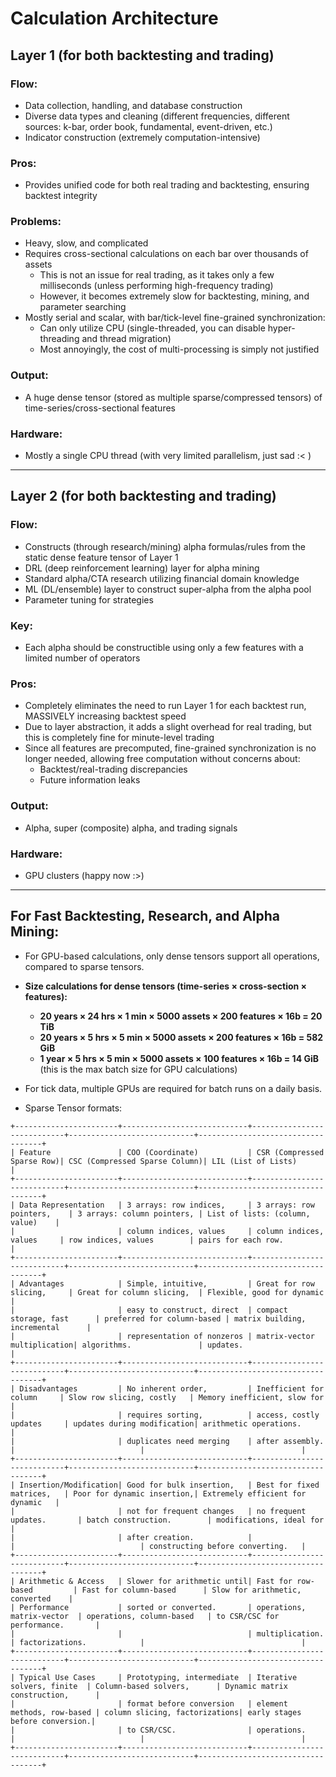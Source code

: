 # Calculation Architecture

## **Layer 1** (for both backtesting and trading)
### **Flow:**
- Data collection, handling, and database construction
- Diverse data types and cleaning (different frequencies, different sources: k-bar, order book, fundamental, event-driven, etc.)
- Indicator construction (extremely computation-intensive)

### **Pros:**
- Provides unified code for both real trading and backtesting, ensuring backtest integrity

### **Problems:**
- Heavy, slow, and complicated
- Requires cross-sectional calculations on each bar over thousands of assets
  - This is not an issue for real trading, as it takes only a few milliseconds (unless performing high-frequency trading)
  - However, it becomes extremely slow for backtesting, mining, and parameter searching
- Mostly serial and scalar, with bar/tick-level fine-grained synchronization:
  - Can only utilize CPU (single-threaded, you can disable hyper-threading and thread migration)
  - Most annoyingly, the cost of multi-processing is simply not justified

### **Output:**
- A huge dense tensor (stored as multiple sparse/compressed tensors) of time-series/cross-sectional features

### **Hardware:**
- Mostly a single CPU thread (with very limited parallelism, just sad :< )

---

## **Layer 2** (for both backtesting and trading)
### **Flow:**
- Constructs (through research/mining) alpha formulas/rules from the static dense feature tensor of Layer 1
- DRL (deep reinforcement learning) layer for alpha mining
- Standard alpha/CTA research utilizing financial domain knowledge
- ML (DL/ensemble) layer to construct super-alpha from the alpha pool
- Parameter tuning for strategies

### **Key:**
- Each alpha should be constructible using only a few features with a limited number of operators

### **Pros:**
- Completely eliminates the need to run Layer 1 for each backtest run, MASSIVELY increasing backtest speed
- Due to layer abstraction, it adds a slight overhead for real trading, but this is completely fine for minute-level trading
- Since all features are precomputed, fine-grained synchronization is no longer needed, allowing free computation without concerns about:
  - Backtest/real-trading discrepancies
  - Future information leaks

### **Output:**
- Alpha, super (composite) alpha, and trading signals

### **Hardware:**
- GPU clusters (happy now :>)

---

## **For Fast Backtesting, Research, and Alpha Mining:**
- For GPU-based calculations, only dense tensors support all operations, compared to sparse tensors.
- **Size calculations for dense tensors (time-series × cross-section × features):**
  - **20 years × 24 hrs × 1 min × 5000 assets × 200 features × 16b = 20 TiB**
  - **20 years × 5 hrs × 5 min × 5000 assets × 200 features × 16b = 582 GiB**
  - **1 year × 5 hrs × 5 min × 5000 assets × 100 features × 16b = 14 GiB** (this is the max batch size for GPU calculations)
- For tick data, multiple GPUs are required for batch runs on a daily basis.


- Sparse Tensor formats:
```
+-----------------------+----------------------------+----------------------------+----------------------------+-----------------------------------+
| Feature               | COO (Coordinate)           | CSR (Compressed Sparse Row)| CSC (Compressed Sparse Column)| LIL (List of Lists)            |
+-----------------------+----------------------------+----------------------------+----------------------------+-----------------------------------+
| Data Representation   | 3 arrays: row indices,     | 3 arrays: row pointers,    | 3 arrays: column pointers, | List of lists: (column, value)    |
|                       | column indices, values     | column indices, values     | row indices, values        | pairs for each row.               |
+-----------------------+----------------------------+----------------------------+----------------------------+-----------------------------------+
| Advantages            | Simple, intuitive,         | Great for row slicing,     | Great for column slicing,  | Flexible, good for dynamic        |
|                       | easy to construct, direct  | compact storage, fast      | preferred for column-based | matrix building, incremental      |
|                       | representation of nonzeros | matrix-vector multiplication| algorithms.               | updates.                          |
+-----------------------+----------------------------+----------------------------+----------------------------+-----------------------------------+
| Disadvantages         | No inherent order,         | Inefficient for column     | Slow row slicing, costly   | Memory inefficient, slow for      |
|                       | requires sorting,          | access, costly updates     | updates during modification| arithmetic operations.            |
|                       | duplicates need merging    | after assembly.            |                            |                                   |
+-----------------------+----------------------------+----------------------------+----------------------------+-----------------------------------+
| Insertion/Modification| Good for bulk insertion,   | Best for fixed matrices,   | Poor for dynamic insertion,| Extremely efficient for dynamic   |
|                       | not for frequent changes   | no frequent updates.       | batch construction.        | modifications, ideal for          |
|                       | after creation.            |                            |                            | constructing before converting.   |
+-----------------------+----------------------------+----------------------------+----------------------------+-----------------------------------+
| Arithmetic & Access   | Slower for arithmetic until| Fast for row-based         | Fast for column-based      | Slow for arithmetic, converted    |
| Performance           | sorted or converted.       | operations, matrix-vector  | operations, column-based   | to CSR/CSC for performance.       |
|                       |                            | multiplication.            | factorizations.            |                                   |
+-----------------------+----------------------------+----------------------------+----------------------------+-----------------------------------+
| Typical Use Cases     | Prototyping, intermediate  | Iterative solvers, finite  | Column-based solvers,      | Dynamic matrix construction,      |
|                       | format before conversion   | element methods, row-based | column slicing, factorizations| early stages before conversion.|
|                       | to CSR/CSC.                | operations.                |                            |                                   |
+-----------------------+----------------------------+----------------------------+----------------------------+-----------------------------------+
```